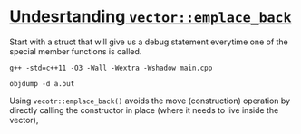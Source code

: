 # [Undesrtanding `vector::emplace_back`](https://www.youtube.com/watch?v=uwv1uvi1OTU)

Start with a struct that will give us a debug statement everytime one of the
special member functions is called.

```
g++ -std=c++11 -O3 -Wall -Wextra -Wshadow main.cpp 

objdump -d a.out
```


Using `vecotr::emplace_back()` avoids the move (construction) operation by 
directly calling the constructor in place (where it needs to live inside the vector), 
